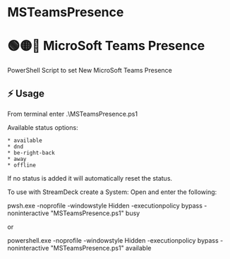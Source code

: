 # MSTeamsPresence
# 🟢🟡🔴 MicroSoft Teams Presence

PowerShell Script to set New MicroSoft Teams Presence

## ⚡ Usage

From terminal enter .\MSTeamsPresence.ps1 <status>

Available status options:

    * available
    * dnd
    * be-right-back
    * away
    * offline

If no status is added it will automatically reset the status.

To use with StreamDeck create a System: Open and enter the following:

pwsh.exe -noprofile -windowstyle Hidden -executionpolicy bypass -noninteractive "MSTeamsPresence.ps1" busy

or

powershell.exe -noprofile -windowstyle Hidden -executionpolicy bypass -noninteractive "MSTeamsPresence.ps1" available